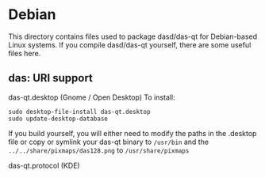
Debian
====================
This directory contains files used to package dasd/das-qt
for Debian-based Linux systems. If you compile dasd/das-qt yourself, there are some useful files here.

## das: URI support ##


das-qt.desktop  (Gnome / Open Desktop)
To install:

	sudo desktop-file-install das-qt.desktop
	sudo update-desktop-database

If you build yourself, you will either need to modify the paths in
the .desktop file or copy or symlink your das-qt binary to `/usr/bin`
and the `../../share/pixmaps/das128.png` to `/usr/share/pixmaps`

das-qt.protocol (KDE)

